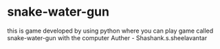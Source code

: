 # snake-water-gun
this is game developed by using python where you can play game called snake-water-gun with the computer 
Auther - Shashank.s.sheelavantar
